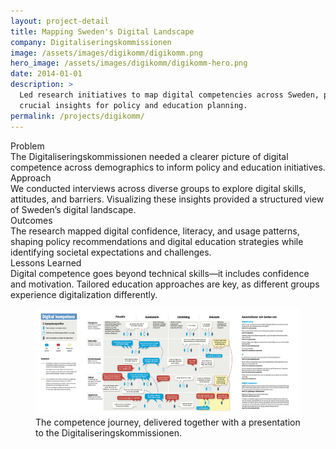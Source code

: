 ```yaml
---
layout: project-detail
title: Mapping Sweden's Digital Landscape
company: Digitaliseringskommissionen
image: /assets/images/digikomm/digikomm.png
hero_image: /assets/images/digikomm/digikomm-hero.png
date: 2014-01-01
description: >
  Led research initiatives to map digital competencies across Sweden, providing
  crucial insights for policy and education planning.
permalink: /projects/digikomm/
---
```


<div class="project-grid">
  <div class="grid-headline">Problem</div>
  <div class="grid-content">
    The Digitaliseringskommissionen needed a clearer picture of digital competence across demographics to inform policy and education initiatives.
  </div>
  
  <div class="grid-headline">Approach</div>
  <div class="grid-content">
    We conducted interviews across diverse groups to explore digital skills, attitudes, and barriers. Visualizing these insights provided a structured view of Sweden’s digital landscape.
  </div>

  <div class="grid-headline">Outcomes</div>
  <div class="grid-content">
    The research mapped digital confidence, literacy, and usage patterns, shaping policy recommendations and digital education strategies while identifying societal expectations and challenges.
  </div>

  <div class="grid-headline">Lessons Learned</div>
  <div class="grid-content">
    Digital competence goes beyond technical skills—it includes confidence and motivation. Tailored education approaches are key, as different groups experience digitalization differently.
  </div>
</div>

<figure class="project-image">
  <img src="/assets/images/digikomm/digikomm-journey.png" alt="Wireframe sketches showing simplified layouts and workflows for a cloud-based accounting solution.">
  <figcaption>The competence journey, delivered together with a presentation to the Digitaliseringskommissionen.</figcaption>
</figure>